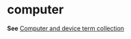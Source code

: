 # computer

**See** [Computer and device term collection](../term-collections/computer-device-terms.md)
